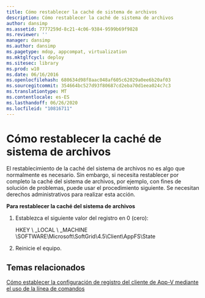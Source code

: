 ```yaml
---
title: Cómo restablecer la caché de sistema de archivos
description: Cómo restablecer la caché de sistema de archivos
author: dansimp
ms.assetid: 7777259d-8c21-4c06-9384-9599b69f9828
ms.reviewer: ''
manager: dansimp
ms.author: dansimp
ms.pagetype: mdop, appcompat, virtualization
ms.mktglfcycl: deploy
ms.sitesec: library
ms.prod: w10
ms.date: 06/16/2016
ms.openlocfilehash: 680634d98f8aac048af605c62029a0ee6b20af03
ms.sourcegitcommit: 354664bc527d93f80687cd2eba70d1eea024c7c3
ms.translationtype: MT
ms.contentlocale: es-ES
ms.lasthandoff: 06/26/2020
ms.locfileid: "10816711"
---
```

# Cómo restablecer la caché de sistema de archivos


El restablecimiento de la caché del sistema de archivos no es algo que normalmente es necesario. Sin embargo, si necesita restablecer por completo la caché del sistema de archivos, por ejemplo, con fines de solución de problemas, puede usar el procedimiento siguiente. Se necesitan derechos administrativos para realizar esta acción.

**Para restablecer la caché del sistema de archivos**

1.  Establezca el siguiente valor del registro en 0 (cero):

    HKEY \ _LOCAL \ _MACHINE \\SOFTWARE\\Microsoft\\SoftGrid\\4.5\\Client\\AppFS\\State

2.  Reinicie el equipo.

## Temas relacionados


[Cómo establecer la configuración de registro del cliente de App-V mediante el uso de la línea de comandos](how-to-configure-the-app-v-client-registry-settings-by-using-the-command-line.md)

 

 





